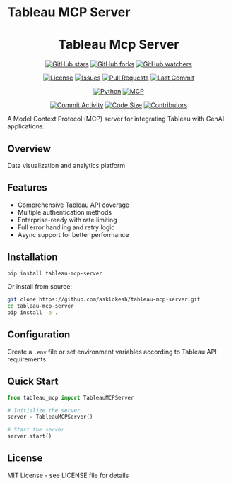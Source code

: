 # Tableau MCP Server

<div align="center">

# Tableau Mcp Server

[![GitHub stars](https://img.shields.io/github/stars/LokiMCPUniverse/tableau-mcp-server?style=social)](https://github.com/LokiMCPUniverse/tableau-mcp-server/stargazers)
[![GitHub forks](https://img.shields.io/github/forks/LokiMCPUniverse/tableau-mcp-server?style=social)](https://github.com/LokiMCPUniverse/tableau-mcp-server/network)
[![GitHub watchers](https://img.shields.io/github/watchers/LokiMCPUniverse/tableau-mcp-server?style=social)](https://github.com/LokiMCPUniverse/tableau-mcp-server/watchers)

[![License](https://img.shields.io/github/license/LokiMCPUniverse/tableau-mcp-server?style=for-the-badge)](https://github.com/LokiMCPUniverse/tableau-mcp-server/blob/main/LICENSE)
[![Issues](https://img.shields.io/github/issues/LokiMCPUniverse/tableau-mcp-server?style=for-the-badge)](https://github.com/LokiMCPUniverse/tableau-mcp-server/issues)
[![Pull Requests](https://img.shields.io/github/issues-pr/LokiMCPUniverse/tableau-mcp-server?style=for-the-badge)](https://github.com/LokiMCPUniverse/tableau-mcp-server/pulls)
[![Last Commit](https://img.shields.io/github/last-commit/LokiMCPUniverse/tableau-mcp-server?style=for-the-badge)](https://github.com/LokiMCPUniverse/tableau-mcp-server/commits)

[![Python](https://img.shields.io/badge/Python-3776AB?style=for-the-badge&logo=python&logoColor=white)](https://python.org)
[![MCP](https://img.shields.io/badge/Model_Context_Protocol-DC143C?style=for-the-badge)](https://modelcontextprotocol.io)

[![Commit Activity](https://img.shields.io/github/commit-activity/m/LokiMCPUniverse/tableau-mcp-server?style=flat-square)](https://github.com/LokiMCPUniverse/tableau-mcp-server/pulse)
[![Code Size](https://img.shields.io/github/languages/code-size/LokiMCPUniverse/tableau-mcp-server?style=flat-square)](https://github.com/LokiMCPUniverse/tableau-mcp-server)
[![Contributors](https://img.shields.io/github/contributors/LokiMCPUniverse/tableau-mcp-server?style=flat-square)](https://github.com/LokiMCPUniverse/tableau-mcp-server/graphs/contributors)

</div>

A Model Context Protocol (MCP) server for integrating Tableau with GenAI applications.

## Overview

Data visualization and analytics platform

## Features

- Comprehensive Tableau API coverage
- Multiple authentication methods
- Enterprise-ready with rate limiting
- Full error handling and retry logic
- Async support for better performance

## Installation

```bash
pip install tableau-mcp-server
```

Or install from source:

```bash
git clone https://github.com/asklokesh/tableau-mcp-server.git
cd tableau-mcp-server
pip install -e .
```

## Configuration

Create a `.env` file or set environment variables according to Tableau API requirements.

## Quick Start

```python
from tableau_mcp import TableauMCPServer

# Initialize the server
server = TableauMCPServer()

# Start the server
server.start()
```

## License

MIT License - see LICENSE file for details

